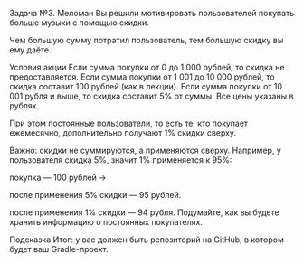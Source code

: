 Задача №3. Меломан
Вы решили мотивировать пользователей покупать больше музыки с помощью скидки.

Чем большую сумму потратил пользователь, тем большую скидку вы ему даёте.

Условия акции
Если сумма покупки от 0 до 1 000 рублей, то скидка не предоставляется.
Если сумма покупки от 1 001 до 10 000 рублей, то скидка составит 100 рублей (как в лекции).
Если сумма покупки от 10 001 рубля и выше, то скидка составит 5% от суммы.
Все цены указаны в рублях.

При этом постоянные пользователи, то есть те, кто покупает ежемесячно, дополнительно получают 1% скидки сверху.

Важно: скидки не суммируются, а применяются сверху. Например, у пользователя скидка 5%, значит 1% применяется к 95%:

покупка — 100 рублей →

после применения 5% скидки — 95 рублей.

после применения 1% скидки — 94 рубля.
Подумайте, как вы будете хранить информацию о постоянных покупателях.

Подсказка
Итог: у вас должен быть репозиторий на GitHub, в котором будет ваш Gradle-проект.